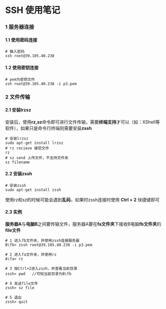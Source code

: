 # SSH 使用笔记

### 1 服务器连接
#### 1.1 使用密码连接
```
# 输入密码
ssh root@39.105.40.238
```

#### 1.2 使用密钥连接
```
# pem为密钥文件
ssh root@39.105.40.238 -i p3.pem
```

### 2 文件传输
#### 2.1 安装lrzsz
安装后，使用**rz,sz**命令即可进行文件传输，需要**终端支持**才可以（如：XShell等软件），如果只是命令行终端则需要安装**zssh**
```
# 安装lrzsz
sudo apt-get install lrzsz
# rz recieve 接受文件
rz
# sz send 上传文件，不支持文件夹
sz filename
```

#### 2.2 安装zssh
```
# 安装zssh
sudo apt-get install zssh
```
使用rz和sz的时候可能会遇到**乱码**，如果时zssh连接时使用 **Ctrl + 2** 快捷键即可
#### 2.3 实例
**服务器A**与**电脑B**之间要传输文件，服务器A要在**fa文件夹**下接收B电脑**fb文件夹**的**file文件**
```
# 1 进入fb文件夹，并使用zssh连接服务器
B\fb> zssh root@39.105.40.238 -i p3.pem

# 2 进入fa文件夹，并使用rz
A\fa> rz

# 3 按Ctrl+2进入zssh，并查看当前目录
zssh> pwd   //可知当前目录为B\fb

# 4 发送file文件
zssh> sz file

# 5 退出
zssh> quit
```